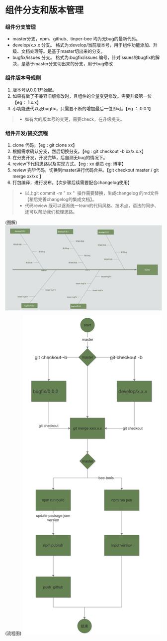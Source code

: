 # 组件分支和版本管理

### 组件分支管理

- master分支，npm、github、tinper-bee 均为无bug的最新代码。
- develop/x.x.x 分支。 格式为:develop/当前版本号，用于组件功能添加、升级、文档处理等。是基于master切出来的分支。
- bugfix/issues 分支。 格式为:bugfix/issues 编号，针对issues的bugfix的解决，是基于master分支切出来的分支，用于bug修改

### 组件版本号规则

1. 版本号从0.0.1开始起。
2. 如果有做了不兼容旧版修改时，且组件的全量变更修改。需要升级第一位【eg： 1.x.x】
3. 小功能迭代以及bugfix，只需要不断的增加最后一位即可。【eg ： 0.0.1】

>* 如有大的版本号的变更，需要check，在升级提交。

### 组件开发/提交流程

1. clone 代码。【eg : git clone xx】
2. 根据需求确认分支，然后切换分支。【eg : git checkout -b xx/x.x.x】
3. 在分支开发，开发完毕，后自测无bug的情况下。
4. review下代码思路以及实现方式。【eg : xx 组员 eg: 博宇】
5. review 完毕代码，切换到master进行代码合并。【git checkout master / git merge xx/xx 】
6. 打包编译，进行发布。【次步骤后续需要配合changelog使用】

>* 以上git commit -m " xx "  操作需要替换，生成changelog 的md文件【稍后完善changelog的集成文档】。
> * 代码review 既可以逐渐统一team的代码风格、技术点，语法的同步、还可以帮助我们梳理思路。

(图解)
![](media/15093423504762/15094350133475.jpg)

(流程图)
![](media/15093423504762/15094367812628.jpg)

